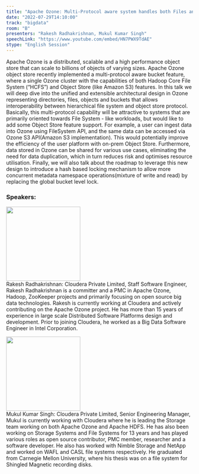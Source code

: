 ```yaml
---
title: "Apache Ozone: Multi-Protocol aware system handles both Files and Objects efficiently"
date: "2022-07-29T14:10:00"
track: "bigdata"
room: "B"
presenters: "Rakesh Radhakrishnan, Mukul Kumar Singh"
speechLink: "https://www.youtube.com/embed/HN7PWX9TdAE"
stype: "English Session"
---
```

Apache Ozone is a distributed, scalable and a high performance object store that can scale to billions of objects of varying sizes. Apache Ozone object store recently implemented a multi-protocol aware bucket feature, where a single Ozone cluster with the capabilities of both Hadoop Core File System (“HCFS”) and Object Store (like Amazon S3) features. In this talk we will deep dive into the unified and extensible architectural design in Ozone representing directories, files, objects and buckets that allows interoperability between hierarchical file system and object store protocol. Basically, this multi-protocol capability will be attractive to systems that are primarily oriented towards File System - like workloads, but would like to add some Object Store feature support. For example, a user can ingest data into Ozone using FileSystem API, and the same data can be accessed via Ozone S3 API(Amazon S3 implementation). This would potentially improve the efficiency of the user platform with on-prem Object Store. Furthermore, data stored in Ozone can be shared for various use cases, eliminating the need for data duplication, which in turn reduces risk and optimises resource utilisation. 
Finally, we will also talk about the roadmap to leverage this new design to introduce a hash based locking mechanism to allow more concurrent metadata namespace operations(mixture of write and read) by replacing the global bucket level lock.
 ### Speakers: 
 <img src="images/speaker/1228.png" width="200" /><br>Rakesh Radhakrishnan: Cloudera Private Limited, Staff Software Engineer, Rakesh Radhakrishnan is a committer and a PMC in Apache Ozone, Hadoop, ZooKeeper projects and primarily focusing on open source big data technologies. Rakesh is currently working at Cloudera and actively contributing on the Apache Ozone project. He has more than 15 years of experience in large scale Distributed Software Platforms design and development. Prior to joining Cloudera, he worked as a Big Data Software Engineer in Intel Corporation.

 <img src="images/speaker/1228_2.png" width="200" /><br>Mukul Kumar Singh: Cloudera Private Limited, Senior Engineering Manager, Mukul is currently working with Cloudera where he is leading the Storage team working on both Apache Ozone and Apache HDFS. He has also been working on Storage Systems and File Systems for 13 years and has played various roles as open source contributor, PMC member, researcher and a software developer. He also has worked with Nimble Storage and NetApp and worked on WAFL and CASL file systems respectively. He graduated from Carnegie Mellon University, where his thesis was on a file system for Shingled Magnetic recording disks.

 